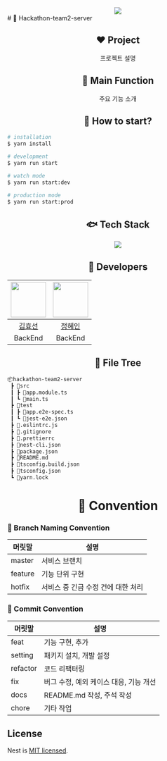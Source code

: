 <div align=center>
	<img src="https://capsule-render.vercel.app/api?type=waving&color=f092a5&height=200&section=header&text=team2-server🦄%20&fontSize=80" />	
</div>
# 🦄 Hackathon-team2-server

<div align=center>
	<h2>❤️ Project</h2>
	<p>프로젝트 설명</p>
</div>


<div align=center>
	<h2>🍇 Main Function</h2>
	<p>주요 기능 소개</p>
</div>

<div align=center>
	<h2>🤔 How to start?</h2>
</div>

```bash
# installation
$ yarn install

# development
$ yarn run start

# watch mode
$ yarn run start:dev

# production mode
$ yarn run start:prod
```

<div align=center>
	<h2>🐟 Tech Stack</h2>
<!-- </div>
<div align=center> -->
	<img src=https://img.shields.io/badge/NestJS-E0234E?style=for-the-badge&logo=nestjs&logoColor=white/>
</div>

<div align=center>
	<h2>🐹 Developers</h2>
</div>

|<img src="https://github.com/hy5sun.png" width="80">|<img src="https://github.com/zelkovaria.png" width="80">|
|:---:|:---:|
|[김효선](https://github.com/hy5sun)|[정혜인](https://github.com/zelkovaria)
|BackEnd|BackEnd|

<div align=center>
	<h2>🥦 File Tree</h2>
</div>

```bash
📦hackathon-team2-server
 ┣ 📂src
 ┃ ┣ 📜app.module.ts
 ┃ ┗ 📜main.ts
 ┣ 📂test
 ┃ ┣ 📜app.e2e-spec.ts
 ┃ ┗ 📜jest-e2e.json
 ┣ 📜.eslintrc.js
 ┣ 📜.gitignore
 ┣ 📜.prettierrc
 ┣ 📜nest-cli.json
 ┣ 📜package.json
 ┣ 📜README.md
 ┣ 📜tsconfig.build.json
 ┣ 📜tsconfig.json
 ┗ 📜yarn.lock
```

<div align=center>
	<h1>📠 Convention</h1>
</div>


### 🤝 Branch Naming Convention

|  머릿말      | 설명        |
| ----------- | ---------- |
| master      | 서비스 브랜치    |
| feature     | 기능 단위 구현    |
| hotfix      | 서비스 중 긴급 수정 건에 대한 처리   |

### 🤝 Commit Convention

|  머릿말     | 설명        |
| ----------- | ---------- |
| feat        | 기능 구현, 추가   |
| setting     | 패키지 설치, 개발 설정    |
| refactor    | 코드 리팩터링    |
| fix         | 버그 수정, 예외 케이스 대응, 기능 개선   |
| docs        | README.md 작성, 주석 작성   |
| chore       | 기타 작업  |

## License

Nest is [MIT licensed](LICENSE).
